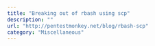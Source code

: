 ```yaml
---
title: "Breaking out of rbash using scp"
description: ""
url: "http://pentestmonkey.net/blog/rbash-scp"
category: "Miscellaneous"
---
```

